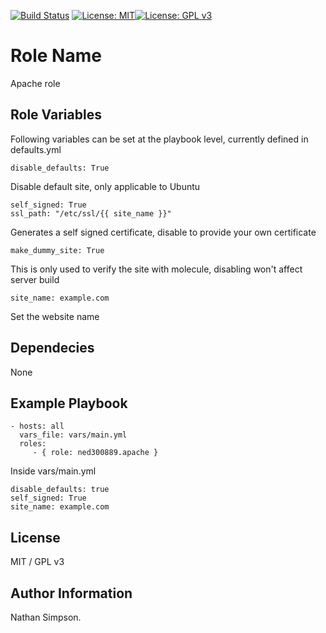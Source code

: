 [![Build Status](https://travis-ci.com/ned300889/apache.svg?branch=master)](https://travis-ci.com/ned300889/apache) [![License: MIT](https://img.shields.io/badge/License-MIT-yellow.svg)](https://opensource.org/licenses/MIT)[![License: GPL v3](https://img.shields.io/badge/License-GPLv3-blue.svg)](https://www.gnu.org/licenses/gpl-3.0)

Role Name
=========
Apache role


Role Variables
--------------
Following variables can be set at the playbook level, currently defined in defaults.yml

    disable_defaults: True

Disable default site, only applicable to Ubuntu

    self_signed: True
    ssl_path: "/etc/ssl/{{ site_name }}"

Generates a self signed certificate, disable to provide your own certificate


    make_dummy_site: True

This is only used to verify the site with molecule, disabling won't affect server build

    site_name: example.com

Set the website name


Dependecies
----------------

None

Example Playbook
----------------


    - hosts: all
      vars_file: vars/main.yml
      roles:
         - { role: ned300889.apache }

Inside vars/main.yml

    disable_defaults: true
    self_signed: True
    site_name: example.com

License
-------

MIT / GPL v3

Author Information
------------------

Nathan Simpson.
